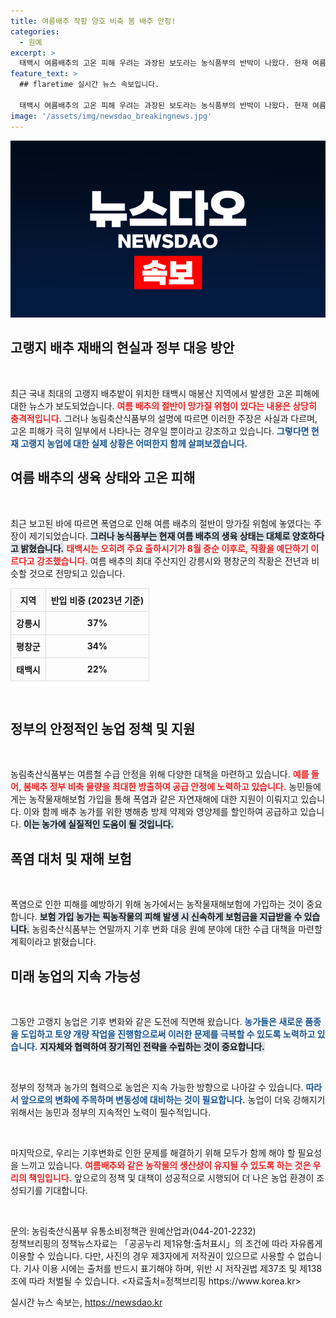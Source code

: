 ```yaml
---
title: 여름배추 작황 양호 비축 봄 배추 안정!
categories:
  - 원예
excerpt: >
  태백시 여름배추의 고온 피해 우려는 과장된 보도라는 농식품부의 반박이 나왔다. 현재 여름배추 생육 상태는 양호하며, 정부는 폭염에 대응한 지원책을 마련하고 있다. 농가와 소비자 모두 안심할 수 있는 정보가 필요하다!
feature_text: >
  ## flaretime 실시간 뉴스 속보입니다.

  태백시 여름배추의 고온 피해 우려는 과장된 보도라는 농식품부의 반박이 나왔다. 현재 여름배추 생육 상태는 양호하며, 정부는 폭염에 대응한 지원책을 마련하고 있다. 농가와 소비자 모두 안심할 수 있는 정보가 필요하다!
image: '/assets/img/newsdao_breakingnews.jpg'
---
```


<p><img src="/assets/img/newsdao_breakingnews.jpg" alt="flaretime 속보" /></p>

<h2 data-ke-size="size26">고랭지 배추 재배의 현실과 정부 대응 방안</h2>

<p data-ke-size="size16">&nbsp;</p>

<p>최근 국내 최대의 고랭지 배추밭이 위치한 태백시 매봉산 지역에서 발생한 고온 피해에 대한 뉴스가 보도되었습니다. <b><span style="color: #ee2323;">여름 배추의 절반이 망가질 위험이 있다는 내용은 상당히 충격적입니다.</span></b> 그러나 농림축산식품부의 설명에 따르면 이러한 주장은 사실과 다르며, 고온 피해가 극히 일부에서 나타나는 경우일 뿐이라고 강조하고 있습니다. <b><span style="color: #1a5490;">그렇다면 현재 고랭지 농업에 대한 실제 상황은 어떠한지 함께 살펴보겠습니다.</span></b></p>

<h2 data-ke-size="size26">여름 배추의 생육 상태와 고온 피해</h2>

<p data-ke-size="size16">&nbsp;</p>

<p>최근 보고된 바에 따르면 폭염으로 인해 여름 배추의 절반이 망가질 위험에 놓였다는 주장이 제기되었습니다. <b><span style="background-color: #21538527;">그러나 농식품부는 현재 여름 배추의 생육 상태는 대체로 양호하다고 밝혔습니다.</span></b> <b><span style="color: #ee2323;">태백시는 오히려 주요 출하시기가 8월 중순 이후로, 작황을 예단하기 이르다고 강조했습니다.</span></b> 여름 배추의 최대 주산지인 강릉시와 평창군의 작황은 전년과 비슷할 것으로 전망되고 있습니다. </p>

<table style="width: 100%; border-collapse: collapse;">
    <tr>
        <th style="border: 1px solid #ddd; padding: 8px; text-align: center;"><b>지역</b></th>
        <th style="border: 1px solid #ddd; padding: 8px; text-align: center;"><b>반입 비중 (2023년 기준)</b></th>
    </tr>
    <tr>
        <td style="border: 1px solid #ddd; padding: 8px; text-align: center;"><b>강릉시</b></td>
        <td style="border: 1px solid #ddd; padding: 8px; text-align: center;"><b>37%</b></td>
    </tr>
    <tr>
        <td style="border: 1px solid #ddd; padding: 8px; text-align: center;"><b>평창군</b></td>
        <td style="border: 1px solid #ddd; padding: 8px; text-align: center;"><b>34%</b></td>
    </tr>
    <tr>
        <td style="border: 1px solid #ddd; padding: 8px; text-align: center;"><b>태백시</b></td>
        <td style="border: 1px solid #ddd; padding: 8px; text-align: center;"><b>22%</b></td>
    </tr>
</table>

<p data-ke-size="size16">&nbsp;</p>

<h2 data-ke-size="size26">정부의 안정적인 농업 정책 및 지원</h2>

<p data-ke-size="size16">&nbsp;</p>

<p>농림축산식품부는 여름철 수급 안정을 위해 다양한 대책을 마련하고 있습니다. <b><span style="color: #ee2323;">예를 들어, 봄배추 정부 비축 물량을 최대한 방출하여 공급 안정에 노력하고 있습니다.</span></b> 농민들에게는 농작물재해보험 가입을 통해 폭염과 같은 자연재해에 대한 지원이 이뤄지고 있습니다. 이와 함께 배추 농가를 위한 병해충 방제 약제와 영양제를 할인하여 공급하고 있습니다. <b><span style="background-color: #21538527;">이는 농가에 실질적인 도움이 될 것입니다.</span></b></p>

<h2 data-ke-size="size26">폭염 대처 및 재해 보험</h2>

<p data-ke-size="size16">&nbsp;</p>

<p>폭염으로 인한 피해를 예방하기 위해 농가에서는 농작물재해보험에 가입하는 것이 중요합니다. <b><span style="background-color: #21538527;">보험 가입 농가는 픽농작물의 피해 발생 시 신속하게 보험금을 지급받을 수 있습니다.</span></b> 농림축산식품부는 연말까지 기후 변화 대응 원예 분야에 대한 수급 대책을 마련할 계획이라고 밝혔습니다. </p>

<h2 data-ke-size="size26">미래 농업의 지속 가능성</h2>

<p data-ke-size="size16">&nbsp;</p>

<p>그동안 고랭지 농업은 기후 변화와 같은 도전에 직면해 왔습니다. <b><span style="color: #1a5490;">농가들은 새로운 품종을 도입하고 토양 개량 작업을 진행함으로써 이러한 문제를 극복할 수 있도록 노력하고 있습니다.</span></b> <b><span style="background-color: #21538527;">지자체와 협력하여 장기적인 전략을 수립하는 것이 중요합니다.</span></b></p>

<p data-ke-size="size16">&nbsp;</p>

<p>정부의 정책과 농가의 협력으로 농업은 지속 가능한 방향으로 나아갈 수 있습니다. <b><span style="color: #1a5490;">따라서 앞으로의 변화에 주목하며 변동성에 대비하는 것이 필요합니다.</span></b> 농업이 더욱 강해지기 위해서는 농민과 정부의 지속적인 노력이 필수적입니다. </p>

<p data-ke-size="size16">&nbsp;</p>

<p>마지막으로, 우리는 기후변화로 인한 문제를 해결하기 위해 모두가 함께 해야 할 필요성을 느끼고 있습니다. <b><span style="color: #ee2323;">여름배추와 같은 농작물의 생산성이 유지될 수 있도록 하는 것은 우리의 책임입니다.</span></b> 앞으로의 정책 및 대책이 성공적으로 시행되어 더 나은 농업 환경이 조성되기를 기대합니다.</p>

<p data-ke-size="size16">&nbsp;</p>

<p>문의: 농림축산식품부 유통소비정책관 원예산업과(044-201-2232)<br />
정책브리핑의 정책뉴스자료는 「공공누리 제1유형:출처표시」의 조건에 따라 자유롭게 이용할 수 있습니다. 다만, 사진의 경우 제3자에게 저작권이 있으므로 사용할 수 없습니다. 기사 이용 시에는 출처를 반드시 표기해야 하며, 위반 시 저작권법 제37조 및 제138조에 따라 처벌될 수 있습니다. &lt;자료출처=정책브리핑 https://www.korea.kr></p>
실시간 뉴스 속보는, <a href="https://newsdao.kr" rel="dofollow">https://newsdao.kr</a>


